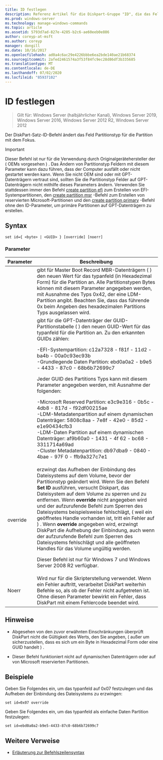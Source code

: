 ```yaml
---
title: ID festlegen
description: Referenz Artikel für die Diskpart-Gruppe "ID", die das Feld "Partitionstyp" für die Partition mit dem Fokus ändert.
ms.prod: windows-server
ms.technology: manage-windows-commands
ms.topic: article
ms.assetid: 5793d7ad-827e-4285-b2c6-ae60eeb0e886
author: coreyp-at-msft
ms.author: coreyp
manager: dongill
ms.date: 10/16/2017
ms.openlocfilehash: ad0a4c6ac29e4226bbbe6ea2bde140ae21b68374
ms.sourcegitcommit: 2afed2461574a3f53f84fc9ec28d86df3b335685
ms.translationtype: MT
ms.contentlocale: de-DE
ms.lasthandoff: 07/02/2020
ms.locfileid: "85937102"
---
```

# <a name="set-id"></a>ID festlegen

> Gilt für: Windows Server (halbjährlicher Kanal), Windows Server 2019, Windows Server 2016, Windows Server 2012 R2, Windows Server 2012

Der DiskPart-Satz-ID-Befehl ändert das Feld Partitionstyp für die Partition mit dem Fokus.

> [!IMPORTANT]
> Dieser Befehl ist nur für die Verwendung durch Originalgerätehersteller der \( OEMs vorgesehen \) . Das Ändern von Partitionstyp Feldern mit diesem Parameter kann dazu führen, dass der Computer ausfällt oder nicht gestartet werden kann. Wenn Sie nicht OEM sind oder mit GPT-Datenträgern vertraut sind, sollten Sie die Partitionstyp Felder auf GPT-Datenträgern nicht mithilfe dieses Parameters ändern. Verwenden Sie stattdessen immer den Befehl [create partition efi](create-partition-efi.md) zum Erstellen von EFI-Systempartitionen, den [create partition msr](create-partition-msr.md) -Befehl zum Erstellen von reservierten Microsoft-Partitionen und den [create partition primary](create-partition-primary.md) -Befehl ohne den ID-Parameter, um primäre Partitionen auf GPT-Datenträgern zu erstellen.



## <a name="syntax"></a>Syntax

```
set id={ <byte> | <GUID> } [override] [noerr]
```

### <a name="parameters"></a>Parameter

| Parameter |                                                                                                                                                                                                                                                                                                                                                                   Beschreibung                                                                                                                                                                                                                                                                                                                                                                   |
|-----------|-------------------------------------------------------------------------------------------------------------------------------------------------------------------------------------------------------------------------------------------------------------------------------------------------------------------------------------------------------------------------------------------------------------------------------------------------------------------------------------------------------------------------------------------------------------------------------------------------------------------------------------------------------------------------------------------------------------------------------------------------|
|  <byte>   |                                                                                                                                                                                                       gibt für Master Boot Record MBR-Datenträgern \( \) den neuen Wert für das typanfeld (in Hexadezimal Form) für die Partition an. Alle Partitionstypen Bytes können mit diesem Parameter angegeben werden, mit Ausnahme des Typs 0x42, der eine LDM-Partition angibt. Beachten Sie, dass das führende 0x beim Angeben des hexadezimalen Partitions Typs ausgelassen wird.                                                                                                                                                                                                       |
|  <GUID>   | gibt für die GPT-Datenträger der GUID-Partitionstabelle \( \) den neuen GUID-Wert für das typanfeld für die Partition an. Zu den erkannten GUIDs zählen:<p>-EFI-Systempartition: c12a7328 \- f81f \- 11d2 \- ba4b \- 00a0c93ec93b<br />-Grundlegende Daten Partition: ebd0a0a2 \- b9e5 \- 4433 \- 87c0 \- 68b6b72699c7<p>Jeder GUID des Partitions Typs kann mit diesem Parameter angegeben werden, mit Ausnahme der folgenden:<p>-Microsoft Reserved Partition: e3c9e316 \- 0b5c \- 4db8 \- 817d \- f92df00215ae<br />-LDM-Metadatenpartition auf einem dynamischen Datenträger: 5808c8aa \- 7e8f \- 42e0 \- 85d2 \- e1e90434cfb3<br />-LDM-Daten Partition auf einem dynamischen Datenträger: af9b60a0 \- 1431 \- 4f 62 \- bc68 \- 3311714a69ad<br />-Cluster Metadatenpartition: db97dba9 \- 0840 \- 4bae \- 97F 0 \- ffb9a327c7e1 |
| override  |                                                                erzwingt das Aufheben der Einbindung des Dateisystems auf dem Volume, bevor der Partitionstyp geändert wird. Wenn Sie den Befehl **Set ID** ausführen, versucht Diskpart, das Dateisystem auf dem Volume zu sperren und zu entfernen. Wenn **override** nicht angegeben wird und der aufzurufende Befehl zum Sperren des Dateisystems beispielsweise fehlschlägt, \( weil ein geöffnetes Handle vorhanden ist, tritt ein Fehler auf \) . Wenn **override** angegeben wird, erzwingt DiskPart die Aufhebung der Einbindung, auch wenn der aufzurufende Befehl zum Sperren des Dateisystems fehlschlägt und alle geöffneten Handles für das Volume ungültig werden.<p>Dieser Befehl ist nur für Windows 7 und Windows Server 2008 R2 verfügbar.                                                                 |
|   Noerr   |                                                                                                                                                                                                                                                                    Wird nur für die Skripterstellung verwendet. Wenn ein Fehler auftritt, verarbeitet DiskPart weiterhin Befehle so, als ob der Fehler nicht aufgetreten ist. Ohne diesen Parameter bewirkt ein Fehler, dass DiskPart mit einem Fehlercode beendet wird.                                                                                                                                                                                                                                                                    |

## <a name="remarks"></a>Hinweise

-   Abgesehen von den zuvor erwähnten Einschränkungen überprüft DiskPart nicht die Gültigkeit des Werts, den Sie angeben, \( außer um sicherzustellen, dass es sich um ein Byte in Hexadezimal Form oder eine GUID handelt \) .

-   Dieser Befehl funktioniert nicht auf dynamischen Datenträgern oder auf von Microsoft reservierten Partitionen.

## <a name="examples"></a>Beispiele
Geben Sie Folgendes ein, um das typanfeld auf 0x07 festzulegen und das Aufheben der Einbindung des Dateisystems zu erzwingen:

```
set id=0x07 override
```

Geben Sie Folgendes ein, um das typanfeld als einfache Daten Partition festzulegen:

```
set id=ebd0a0a2-b9e5-4433-87c0-68b6b72699c7
```

## <a name="additional-references"></a>Weitere Verweise
- [Erläuterung zur Befehlszeilensyntax](command-line-syntax-key.md)





